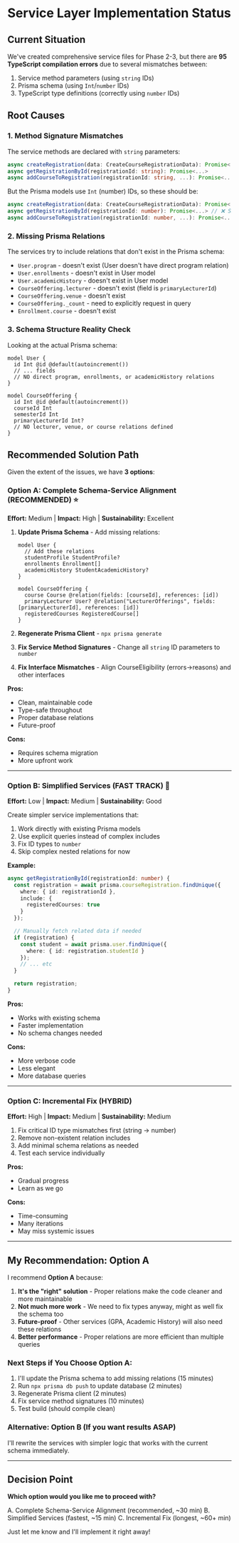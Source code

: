 # Service Layer Implementation Status

## Current Situation

We've created comprehensive service files for Phase 2-3, but there are **95 TypeScript compilation errors** due to several mismatches between:
1. Service method parameters (using `string` IDs)
2. Prisma schema (using `Int`/`number` IDs)
3. TypeScript type definitions (correctly using `number` IDs)

## Root Causes

### 1. Method Signature Mismatches
The service methods are declared with `string` parameters:
```typescript
async createRegistration(data: CreateCourseRegistrationData): Promise<...>
async getRegistrationById(registrationId: string): Promise<...>
async addCourseToRegistration(registrationId: string, ...): Promise<...>
```

But the Prisma models use `Int` (number) IDs, so these should be:
```typescript
async createRegistration(data: CreateCourseRegistrationData): Promise<...> // ✅ Uses number via interface
async getRegistrationById(registrationId: number): Promise<...> // ❌ Should be number
async addCourseToRegistration(registrationId: number, ...): Promise<...> // ❌ Should be number
```

### 2. Missing Prisma Relations
The services try to include relations that don't exist in the Prisma schema:
- `User.program` - doesn't exist (User doesn't have direct program relation)
- `User.enrollments` - doesn't exist in User model
- `User.academicHistory` - doesn't exist in User model
- `CourseOffering.lecturer` - doesn't exist (field is `primaryLecturerId`)
- `CourseOffering.venue` - doesn't exist
- `CourseOffering._count` - need to explicitly request in query
- `Enrollment.course` - doesn't exist

### 3. Schema Structure Reality Check
Looking at the actual Prisma schema:
```prisma
model User {
  id Int @id @default(autoincrement())
  // ... fields
  // NO direct program, enrollments, or academicHistory relations
}

model CourseOffering {
  id Int @id @default(autoincrement())
  courseId Int
  semesterId Int
  primaryLecturerId Int?
  // NO lecturer, venue, or course relations defined
}
```

## Recommended Solution Path

Given the extent of the issues, we have **3 options**:

### Option A: Complete Schema-Service Alignment (RECOMMENDED) ⭐
**Effort:** Medium | **Impact:** High | **Sustainability:** Excellent

1. **Update Prisma Schema** - Add missing relations:
   ```prisma
   model User {
     // Add these relations
     studentProfile StudentProfile?
     enrollments Enrollment[]
     academicHistory StudentAcademicHistory?
   }

   model CourseOffering {
     course Course @relation(fields: [courseId], references: [id])
     primaryLecturer User? @relation("LecturerOfferings", fields: [primaryLecturerId], references: [id])
     registeredCourses RegisteredCourse[]
   }
   ```

2. **Regenerate Prisma Client** - `npx prisma generate`

3. **Fix Service Method Signatures** - Change all `string` ID parameters to `number`

4. **Fix Interface Mismatches** - Align CourseEligibility (errors→reasons) and other interfaces

**Pros:**
- Clean, maintainable code
- Type-safe throughout
- Proper database relations
- Future-proof

**Cons:**
- Requires schema migration
- More upfront work

---

### Option B: Simplified Services (FAST TRACK) 🚀
**Effort:** Low | **Impact:** Medium | **Sustainability:** Good

Create simpler service implementations that:
1. Work directly with existing Prisma models
2. Use explicit queries instead of complex includes
3. Fix ID types to `number`
4. Skip complex nested relations for now

**Example:**
```typescript
async getRegistrationById(registrationId: number) {
  const registration = await prisma.courseRegistration.findUnique({
    where: { id: registrationId },
    include: {
      registeredCourses: true
    }
  });

  // Manually fetch related data if needed
  if (registration) {
    const student = await prisma.user.findUnique({
      where: { id: registration.studentId }
    });
    // ... etc
  }

  return registration;
}
```

**Pros:**
- Works with existing schema
- Faster implementation
- No schema changes needed

**Cons:**
- More verbose code
- Less elegant
- More database queries

---

### Option C: Incremental Fix (HYBRID)
**Effort:** High | **Impact:** Medium | **Sustainability:** Medium

1. Fix critical ID type mismatches first (string → number)
2. Remove non-existent relation includes
3. Add minimal schema relations as needed
4. Test each service individually

**Pros:**
- Gradual progress
- Learn as we go

**Cons:**
- Time-consuming
- Many iterations
- May miss systemic issues

---

## My Recommendation: **Option A**

I recommend **Option A** because:
1. **It's the "right" solution** - Proper relations make the code cleaner and more maintainable
2. **Not much more work** - We need to fix types anyway, might as well fix the schema too
3. **Future-proof** - Other services (GPA, Academic History) will also need these relations
4. **Better performance** - Proper relations are more efficient than multiple queries

### Next Steps if You Choose Option A:
1. I'll update the Prisma schema to add missing relations (15 minutes)
2. Run `npx prisma db push` to update database (2 minutes)
3. Regenerate Prisma client (2 minutes)
4. Fix service method signatures (10 minutes)
5. Test build (should compile clean)

### Alternative: Option B (If you want results ASAP)
I'll rewrite the services with simpler logic that works with the current schema immediately.

---

## Decision Point

**Which option would you like me to proceed with?**

A. Complete Schema-Service Alignment (recommended, ~30 min)
B. Simplified Services (fastest, ~15 min)
C. Incremental Fix (longest, ~60+ min)

Just let me know and I'll implement it right away!
